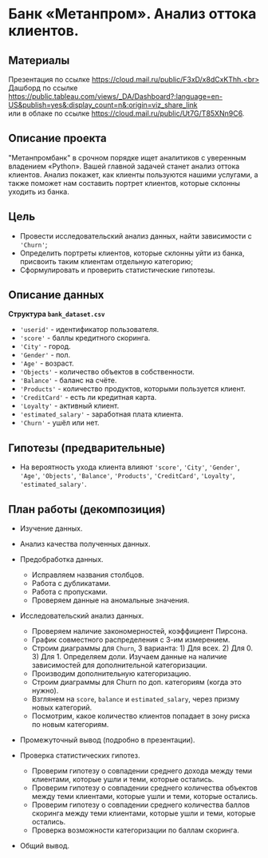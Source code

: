 # Банк «Метанпром». Анализ оттока клиентов.
## Материалы
Презентация по ссылке https://cloud.mail.ru/public/F3xD/x8dCxKThh.<br>
Дашборд по ссылке https://public.tableau.com/views/_DA/Dashboard?:language=en-US&publish=yes&:display_count=n&:origin=viz_share_link
<br>
или в облаке по ссылке https://cloud.mail.ru/public/Ut7G/T85XNn9C6.

## Описание проекта
"Метанпромбанк" в срочном порядке ищет аналитиков с уверенным владением «Python». Вашей главной задачей станет анализ оттока клиентов. Анализ покажет, как клиенты пользуются нашими услугами, а также поможет нам составить портрет клиентов, которые склонны уходить из банка.


## Цель
- Провести исследовательский анализ данных, найти зависимости с `'Churn'`;
- Определить портреты клиентов, которые склонны уйти из банка, присвоить таким клиентам отдельную категорию;
- Сформулировать и проверить статистические гипотезы.


## Описание данных
<b>Структура `bank_dataset.csv`</b>
- `'userid'` - идентификатор пользователя.
- `'score'` - баллы кредитного скоринга.
- `'City'` - город.
- `'Gender'` - пол.
- `'Age'` - возраст.
- `'Objects'` - количество объектов в собственности.
- `'Balance'` - баланс на счёте.
- `'Products'` - количество продуктов, которыми пользуется клиент.
- `'CreditCard'` - есть ли кредитная карта.
- `'Loyalty'` - активный клиент.
- `'estimated_salary'` - заработная плата клиента.
- `'Churn'` - ушёл или нет.

## Гипотезы (предварительные)

- На вероятность ухода клиента влияют `'score'`, `'City'`, `'Gender'`, `'Age'`, `'Objects'`, `'Balance'`, `'Products'`, `'CreditCard'`, `'Loyalty'`, `'estimated_salary'`.

## План работы (декомпозиция)
* Изучение данных.
* Анализ качества полученных данных.
* Предобработка данных.
    * Исправляем названия столбцов.
    * Работа c дубликатами.
    * Работа с пропусками.
    * Проверяем данные на аномальные значения.
* Исследовательский анализ данных.
    * Проверяем наличие закономерностей, коэффициент Пирсона.
    * График совместного распределения с 3-им измерением.
    * Строим диаграммы для `Churn`, 3 варианта: 1) Для всех. 2) Для 0. 3) Для 1. Определяем доли. Изучаем данные на наличие зависимостей для дополнительной категоризации.
    * Производим дополнительную категоризацию.
    * Строим диаграммы для Churn по доп. категориям (когда это нужно).
    * Взглянем на `score`, `balance` и `estimated_salary`, через призму новых категорий.
    * Посмотрим, какое количество клиентов попадает в зону риска по новым категориям.
* Промежуточный вывод (подробно в презентации).
* Проверка статистических гипотез.
    * Проверим гипотезу о совпадении среднего дохода между теми клиентами, которые ушли и теми, которые остались.
    * Проверим гипотезу о совпадении среднего количества объектов между теми клиентами, которые ушли и теми, которые остались.
    * Проверим гипотезу о совпадении среднего количества баллов скоринга между теми клиентами, которые ушли и теми, которые остались.
    * Проверка возможности категоризации по баллам скоринга.
    
* Общий вывод.